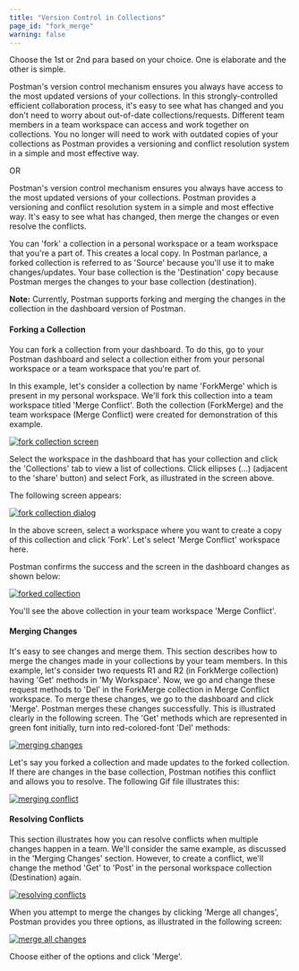 ```yaml
---
title: "Version Control in Collections"
page_id: "fork_merge"
warning: false
---
```


Choose the 1st or 2nd para based on your choice. One is elaborate and the other is simple. 

Postman's version control mechanism ensures you always have access to the most updated versions of your collections. In this strongly-controlled efficient collaboration process, it's easy to see what has changed and you don't need to worry about out-of-date collections/requests. Different team members in a team workspace can access and work together on collections. You no longer will need to work with outdated copies of your collections as Postman provides a versioning and conflict resolution system in a simple and most effective way.

OR

Postman's version control mechanism ensures you always have access to the most updated versions of your collections.  Postman provides a versioning and conflict resolution system in a simple and most effective way. It's easy to see what has changed, then merge the changes or even resolve the conflicts.   

You can 'fork' a collection in a personal workspace or a team workspace that you're a part of. This creates a local copy. In Postman parlance, a forked collection is referred to as 'Source' because you'll use it to make changes/updates. Your base collection is the 'Destination' copy because Postman merges the changes to your base collection (destination).

**Note:** Currently, Postman supports forking and merging the changes in the collection in the dashboard version of Postman.  

#### Forking a Collection

You can fork a collection from your dashboard. To do this, go to your Postman dashboard and select a collection either from your personal workspace or a team workspace that you're part of. 

In this example, let's consider a collection by name 'ForkMerge' which is present in my personal workspace. We'll fork this collection into a team workspace titled 'Merge Conflict'. Both the collection (ForkMerge) and the team workspace (Merge Conflict) were created for demonstration of this example. 

[![fork collection screen](https://s3.amazonaws.com/postman-static-getpostman-com/postman-docs/Fork_Merge1.png)](https://s3.amazonaws.com/postman-static-getpostman-com/postman-docs/Fork_Merge1.png)

Select the workspace in the dashboard that has your collection and click the 'Collections' tab to view a list of collections. Click ellipses (...) (adjacent to the 'share' button) and select Fork, as illustrated in the screen above.

The following screen appears:

[![fork collection dialog](https://s3.amazonaws.com/postman-static-getpostman-com/postman-docs/Fork_Merge2.png)](https://s3.amazonaws.com/postman-static-getpostman-com/postman-docs/Fork_Merge2.png)

In the above screen, select a workspace where you want to create a copy of this collection and click 'Fork'. Let's select 'Merge Conflict' workspace here. 

Postman confirms the success and the screen in the dashboard changes as shown below:

[![forked collection](https://s3.amazonaws.com/postman-static-getpostman-com/postman-docs/Fork_Merge3.png)](https://s3.amazonaws.com/postman-static-getpostman-com/postman-docs/Fork_Merge3.png)

You'll see the above collection in your team workspace 'Merge Conflict'. 


#### Merging Changes

It's easy to see changes and merge them. This section describes how to merge the changes made in your collections by your team members. In this example, let's consider two requests R1 and R2 (in ForkMerge collection) having 'Get' methods in 'My Workspace'. Now, we go and change these request methods to 'Del' in the ForkMerge collection in Merge Conflict workspace. To merge these changes, we go to the dashboard and click 'Merge'. Postman merges these changes successfully. This is illustrated clearly in the following screen. The 'Get' methods which are represented in green font initially, turn into red-colored-font 'Del' methods:

[![merging changes](https://s3.amazonaws.com/postman-static-getpostman-com/postman-docs/Fork_Merge3.gif)](https://s3.amazonaws.com/postman-static-getpostman-com/postman-docs/Fork_Merge3.gif)

Let's say you forked a collection and made updates to the forked collection. If there are changes in the base collection, Postman notifies this conflict and allows you to resolve. The following Gif file illustrates this:

[![merging conflict](https://s3.amazonaws.com/postman-static-getpostman-com/postman-docs/Fork_Merge5.gif)](https://s3.amazonaws.com/postman-static-getpostman-com/postman-docs/Fork_Merge5.gif)

#### Resolving Conflicts 

This section illustrates how you can resolve conflicts when multiple changes happen in a team. We'll consider the same example, as discussed in the 'Merging Changes' section. However, to create a conflict, we'll change the method 'Get' to 'Post' in the personal workspace collection (Destination) again. 

[![resolving conflicts](https://s3.amazonaws.com/postman-static-getpostman-com/postman-docs/Fork_Merge4.gif)](https://s3.amazonaws.com/postman-static-getpostman-com/postman-docs/Fork_Merge4.gif)

When you attempt to merge the changes by clicking 'Merge all changes', Postman provides you three options, as illustrated in the following screen:


[![merge all changes](https://s3.amazonaws.com/postman-static-getpostman-com/postman-docs/Fork_Merge_all_changes.png)](https://s3.amazonaws.com/postman-static-getpostman-com/postman-docs/Fork_Merge_all_changes.png)

Choose either of the options and click 'Merge'. 